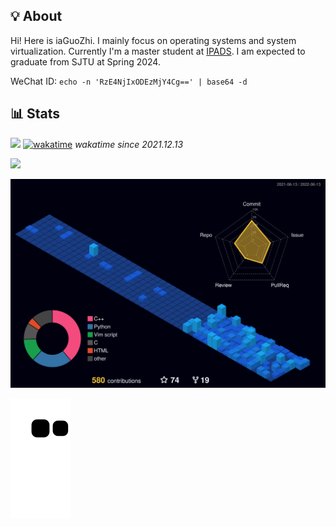 ## 💡 About

Hi! Here is iaGuoZhi. I mainly focus on operating systems and system virtualization. Currently I'm a master student at [IPADS](https://ipads.se.sjtu.edu.cn/). I am expected to graduate from SJTU at Spring 2024.

WeChat ID: `echo -n 'RzE4NjIxODEzMjY4Cg==' | base64 -d`

## 📊 Stats

![](https://komarev.com/ghpvc/?username=iaGuoZhi&label=Total+Views)          [![wakatime](https://wakatime.com/badge/user/40c44add-ce3a-4894-9063-16f6682bc707.svg)](https://wakatime.com/@40c44add-ce3a-4894-9063-16f6682bc707)  _wakatime since 2021.12.13_

![](https://github-readme-stats.vercel.app/api/wakatime?username=iaguozhi&layout=compact&langs_count=8&theme=tokyonight&v=2)

![](./profile-3d-contrib/profile-night-view.svg)

![github contribution grid snake animation](https://raw.githubusercontent.com/iaGuoZhi/iaGuoZhi/output/github-contribution-grid-snake.svg)
